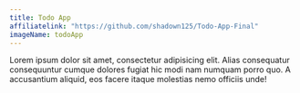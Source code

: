 ```yaml
---
title: Todo App
affiliatelink: "https://github.com/shadown125/Todo-App-Final"
imageName: todoApp
---
```


Lorem ipsum dolor sit amet, consectetur adipisicing elit. Alias consequatur consequuntur cumque
dolores fugiat hic modi nam numquam porro quo. A accusantium aliquid, eos facere 
itaque molestias nemo officiis unde!